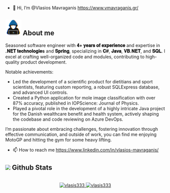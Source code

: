 - 👋 Hi, I’m @Vlasios Mavraganis https://www.vmavraganis.gr/

## <picture><img src = "https://github.com/0xAbdulKhalid/0xAbdulKhalid/raw/main/assets/mdImages/about_me.gif" width = 50px></picture> **About me**

Seasoned software engineer with **𝟒+ 𝐲𝐞𝐚𝐫𝐬 𝐨𝐟 𝐞𝐱𝐩𝐞𝐫𝐢𝐞𝐧𝐜𝐞** and expertise in **.𝐍𝐄𝐓 𝐭𝐞𝐜𝐡𝐧𝐨𝐥𝐨𝐠𝐢𝐞s** and **𝐒𝐩𝐫𝐢𝐧𝐠**, specializing in **𝐂#**, **𝐉𝐚𝐯𝐚**, **𝐕𝐁.𝐍𝐄𝐓**, and **𝐒𝐐𝐋**. I excel at crafting well-organized code and modules, contributing to high-quality product development.

Notable achievements:
- Led the development of a scientific product for dietitians and sport scientists, featuring custom reporting, a robust SQLExpress database, and advanced UI controls.
- Created a Python application for mole image classification with over 87% accuracy, published in IOPScience: Journal of Physics.
- Played a pivotal role in the development of a highly intricate Java project for the Danish wealthcare benefit and health system, actively shaping the codebase and code reviewing on Azure DevOps.

I’m passionate about embracing challenges, fostering innovation through effective communication, and outside of work, you can find me enjoying MotoGP and hitting the gym for some heavy lifting.
- 📫 How to reach me https://www.linkedin.com/in/vlasios-mavraganis/

## <img src="https://media.giphy.com/media/iY8CRBdQXODJSCERIr/giphy.gif" width="35"><b> Github Stats </b>
<br>
<div align="center">
<a href="https://github.com/Vlasis333">
  <img src="https://github-readme-stats.vercel.app/api?username=vlasis333&include_all_commits=true&count_private=true&show_icons=true&line_height=20&title_color=7A7ADB&icon_color=2234AE&text_color=D3D3D3&bg_color=0,000000,130F40" width="430" alt="vlasis333"/>
  <img src="https://github-readme-stats.vercel.app/api/top-langs?username=vlasis333&show_icons=true&locale=en&layout=compact&line_height=20&title_color=7A7ADB&icon_color=2234AE&text_color=D3D3D3&bg_color=0,000000,130F40" width="375"  alt="vlasis333"/>
</a>
</div>

<!---
Vlasis333/Vlasis333 is a ✨ special ✨ repository because its `README.md` (this file) appears on your GitHub profile.
You can click the Preview link to take a look at your changes.
--->
